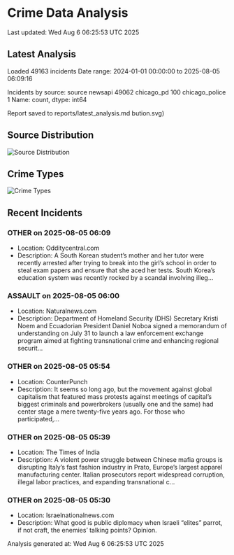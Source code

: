 # Crime Data Analysis
Last updated: Wed Aug  6 06:25:53 UTC 2025

## Latest Analysis

Loaded 49163 incidents
Date range: 2024-01-01 00:00:00 to 2025-08-05 06:09:16

Incidents by source:
source
newsapi           49062
chicago_pd          100
chicago_police        1
Name: count, dtype: int64

Report saved to reports/latest_analysis.md
bution.svg)

## Source Distribution
![Source Distribution](images/source_distribution.svg)

## Crime Types
![Crime Types](images/crime_types.svg)

## Recent Incidents

### OTHER on 2025-08-05 06:09
- Location: Odditycentral.com
- Description: A South Korean student’s mother and her tutor were recently arrested after trying to break into the girl’s school in order to steal exam papers and ensure that she aced her tests. South Korea’s education system was recently rocked by a scandal involving illeg…


### ASSAULT on 2025-08-05 06:00
- Location: Naturalnews.com
- Description: Department of Homeland Security (DHS) Secretary Kristi Noem and Ecuadorian President Daniel Noboa signed a memorandum of understanding on July 31 to launch a law enforcement exchange program aimed at fighting transnational crime and enhancing regional securit…


### OTHER on 2025-08-05 05:54
- Location: CounterPunch
- Description: It seems so long ago, but the movement against global capitalism that featured mass protests against meetings of capital’s biggest criminals and powerbrokers (usually one and the same) had center stage a mere twenty-five years ago. For those who participated,…


### OTHER on 2025-08-05 05:39
- Location: The Times of India
- Description: A violent power struggle between Chinese mafia groups is disrupting Italy’s fast fashion industry in Prato, Europe’s largest apparel manufacturing center. Italian prosecutors report widespread corruption, illegal labor practices, and expanding transnational c…


### OTHER on 2025-08-05 05:30
- Location: Israelnationalnews.com
- Description: What good is public diplomacy when Israeli “elites” parrot, if not craft, the enemies’ talking points? Opinion.

Analysis generated at: Wed Aug  6 06:25:53 UTC 2025
